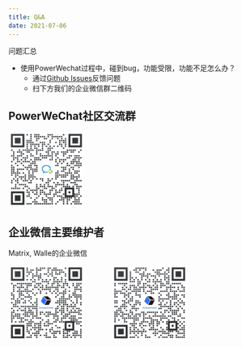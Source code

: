 ```yaml
---
title: Q&A
date: 2021-07-06
---
```



问题汇总

* 使用PowerWechat过程中，碰到bug，功能受限，功能不足怎么办？
    * 通过[Github Issues](https://github.com/ArtisanCloud/PowerWeChat/issues)反馈问题
    * 扫下方我们的企业微信群二维码

## PowerWeChat社区交流群

<img src="./images/contact_me_qr.png" alt="请扫我" style="display:inline; width: 150px;"/>


## 企业微信主要维护者

Matrix, Walle的企业微信

<img src="./images/contact-qr-matrix-x.png" alt="请扫我" style="display:inline; width: 150px;"/>

<img src="./images/contact-qr-walle.png" alt="请扫我" style="display: inline; width: 150px; margin-left: 50px"/>
